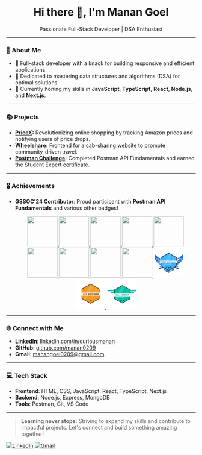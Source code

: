 <h1 align="center">Hi there 👋, I'm Manan Goel</h1>
<p align="center">
  Passionate Full-Stack Developer | DSA Enthusiast
</p>

---

### 🌟 About Me
- 🚀 Full-stack developer with a knack for building responsive and efficient applications.
- 📘 Dedicated to mastering data structures and algorithms (DSA) for optimal solutions.
- 🌱 Currently honing my skills in **JavaScript**, **TypeScript**, **React**, **Node.js**, and **Next.js**.

---

### 📚 Projects
- **[PriceX](https://github.com/manan0209/PriceX):** Revolutionizing online shopping by tracking Amazon prices and notifying users of price drops.
- **[Wheelshare](https://github.com/manan0209/Wheelshare):** Frontend for a cab-sharing website to promote community-driven travel.
- **[Postman Challenge](https://github.com/manan0209/Postman-Challenge):** Completed Postman API Fundamentals and earned the Student Expert certificate.

---

### 🎖️ Achievements
- **GSSOC'24 Contributor**: Proud participant with **Postman API Fundamentals** and various other badges!
  
  <div align="center">
    <a href="https://gssoc.girlscript.tech/leaderboard">
      <img src="https://raw.githubusercontent.com/GSSoC24/Postman-Challenge/main/docs/assets/Postman%20White.png" width="80px" height="80px" />
      <img src="https://raw.githubusercontent.com/GSSoC24/Postman-Challenge/main/docs/assets/1.png" width="80px" height="80px" />
      <img src="https://raw.githubusercontent.com/GSSoC24/Postman-Challenge/main/docs/assets/2.png" width="80px" height="80px" />
      <img src="https://raw.githubusercontent.com/GSSoC24/Postman-Challenge/main/docs/assets/3.png" width="80px" height="80px" />
      <img src="https://raw.githubusercontent.com/GSSoC24/Postman-Challenge/main/docs/assets/4.png" width="80px" height="80px" />
      <img src="https://raw.githubusercontent.com/GSSoC24/Postman-Challenge/main/docs/assets/5.png" width="80px" height="80px" />
      <img src="https://raw.githubusercontent.com/GSSoC24/Postman-Challenge/main/docs/assets/6.png" width="80px" height="80px" />
      <img src="https://raw.githubusercontent.com/GSSoC24/Postman-Challenge/main/docs/assets/7.png" width="80px" height="80px" />
      <img src="https://raw.githubusercontent.com/GSSoC24/Postman-Challenge/main/docs/assets/8.png" width="80px" height="80px" />
      <img src="https://raw.githubusercontent.com/GSSoC24/Contributor/refs/heads/main/assets/Code%20Luminary.png" width="80px" height="80px" />
      <img src="https://raw.githubusercontent.com/GSSoC24/Contributor/refs/heads/main/assets/Git%20Explorer.png" width="80px" height="80px" />
      <img src="https://raw.githubusercontent.com/GSSoC24/Contributor/refs/heads/main/assets/Pull%20Expert.png" width="80px" height="80px" />
    </a>
  </div>

---

### 🌐 Connect with Me
- **LinkedIn**: [linkedin.com/in/curiousmanan](https://linkedin.com/in/curiousmanan)
- **GitHub**: [github.com/manan0209](https://github.com/manan0209)
- **Gmail**: [manangoel0209@gmail.com](mailto:manangoel0209@gmail.com)

---

### 💻 Tech Stack
- **Frontend**: HTML, CSS, JavaScript, React, TypeScript, Next.js
- **Backend**: Node.js, Express, MongoDB
- **Tools**: Postman, Git, VS Code

---

> **Learning never stops:** Striving to expand my skills and contribute to impactful projects. Let's connect and build something amazing together!


[![LinkedIn](https://img.shields.io/badge/-LinkedIn-0A66C2?style=for-the-badge&logo=linkedin&logoColor=white)](https://www.linkedin.com/in/)
[![Gmail](https://img.shields.io/badge/-Gmail-D14836?style=for-the-badge&logo=gmail&logoColor=white)](mailto:manangoel0209@gmail.com)
